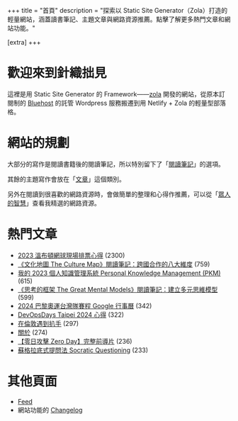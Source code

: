 +++
title = "首頁"
description = "探索以 Static Site Generator（Zola）打造的輕量網站，涵蓋讀書筆記、主題文章與網路資源推薦。點擊了解更多熱門文章和網站功能。"

[extra]
+++

# 歡迎來到針織拙見

這裡是用 Static Site Generator 的 Framework——[zola](https://www.getzola.org/documentation/getting-started/overview/) 開發的網站，從原本訂閱制的 [Bluehost](https://www.bluehost.com/) 的託管 Wordpress 服務搬遷到用 Netlify + Zola 的輕量型部落格。

# 網站的規劃

大部分的寫作是閱讀書籍後的閱讀筆記，所以特別留下了「[閱讀筆記](reading-notes/)」的選項。

其餘的主題寫作會放在「[文章](blog/)」這個類別。

另外在閱讀到很喜歡的網路資源時，會做簡單的整理和心得作推薦，可以從「[眾人的智慧](wistom/)」查看我精選的網路資源。

# 熱門文章
* [2023 溫布頓網球現場排票心得](/blog/2023-wimbledon-tennis/) <span class="view-count">(2300)</span>
* [《文化地圖 The Culture Map》閱讀筆記：跨國合作的八大維度](/reading-notes/the-culture-map/) <span class="view-count">(759)</span>
* [我的 2023 個人知識管理系統 Personal Knowledge Management (PKM)](/blog/2023-personal-knowledge-management/) <span class="view-count">(615)</span>
* [《思考的框架 The Great Mental Models》閱讀筆記：建立多元思維模型](/reading-notes/the-great-mental-models/) <span class="view-count">(599)</span>
* [2024 巴黎奧運台灣隊賽程 Google 行事曆](/blog/2024-olympics-taiwan-calendar/) <span class="view-count">(342)</span>
* [DevOpsDays Taipei 2024 心得](/blog/2024-devopsdays-taipei/) <span class="view-count">(322)</span>
* [在倫敦遇到扒手](/blog/london-pickpocketing/) <span class="view-count">(297)</span>
* [關於](/about/) <span class="view-count">(274)</span>
* [【零日攻擊 Zero Day】完整前導片](/wisdom/videos/zero-day-trailer/) <span class="view-count">(236)</span>
* [蘇格拉底式提問法 Socratic Questioning](/wisdom/methods/socratic-questioning/) <span class="view-count">(233)</span>


# 其他頁面
* [Feed](/atom.xml)
* 網站功能的 [Changelog](@/changelog/index.md)
